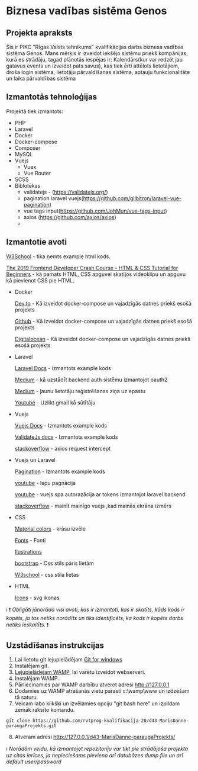 # Biznesa vadības sistēma Genos

## Projekta apraksts

Šis ir PIKC "Rīgas Valsts tehnikums" kvalifikācijas darbs biznesa vadības sistēma Genos. Mans mērķis ir izveidot 
iekšējo sistēmu priekš kompānijas, kurā es strādāju, tagad plānotās iespējas ir: Kalendārs(kur var redzēt jau gatavus events un izveidot pats savus),
 kas tiek ērti attēlots lietotājiem, droša login sistēma, lietotāju pārvaldīšanas sistēma, aptauju funkcionalitāte un  laika pārvaldības sistēma 

## Izmantotās tehnoloģijas
Projektā tiek izmantots:
  - PHP
  - Laravel
  - Docker
  - Docker-compose
  - Composer
  - MySQL
  - Vuejs
    - Vuex
    - Vue Router 
  - SCSS
  - Biblotēkas
    - validatejs - (https://validatejs.org/)
    - pagination laravel vuejs(https://github.com/gilbitron/laravel-vue-pagination)
    - vue tags input(https://github.com/JohMun/vue-tags-input)
    - axios (https://github.com/axios/axios)
    - 

## Izmantotie avoti
[W3School](https://www.w3schools.com/html/default.asp) - tika ņemts example html kods.

[The 2019 Frontend Developer Crash Course - HTML & CSS Tutorial for Beginners](https://www.youtube.com/watch?v=8gNrZ4lAnAw) - kā pamats HTML, CSS apguvei skatījos videoklipu un apguvu kā pievienot CSS pie HTML.
  
  - Docker
  
     [Dev.to](https://dev.to/aschmelyun/the-beauty-of-docker-for-local-laravel-development-13c0) - Kā izveidot docker-compose un vajadzīgās datnes priekš esošā projekts
     
     [Github](https://github.com/aschmelyun/docker-compose-laravel) -  Kā izveidot docker-compose un vajadzīgās datnes priekš esošā projekts
     
     [Digitalocean](https://www.digitalocean.com/community/tutorials/how-to-set-up-laravel-nginx-and-mysql-with-docker-compose) - Kā izveidot docker-compose un vajadzīgās datnes priekš esošā projekts
  
  - Laravel
  
    [Laravel Docs](https://laravel.com/docs/8.x) - izmantots example kods
    
    [Medium](https://medium.com/modulr/create-api-authentication-with-passport-of-laravel-5-6-1dc2d400a7f) - kā uzstādīt backend auth sistēmu izmantojot oauth2
  
    [Medium](https://medium.com/modulr/create-api-authentication-passport-in-laravel-5-6-confirm-account-notifications-part-2-5e221b021f07) - jaunu lietotāju reģistrēšanas ziņa uz epastu  
  
    [Youtube](https://www.youtube.com/watch?v=ojGbaJuQXe8&t=294s) - Uzlikt gmail kā sūtītāju
    
  - Vuejs
    
    [Vuejs Docs](https://vuejs.org/v2/guide/installation.html) - Izmantots example kods
    
    [ValidateJs docs](https://validatejs.org/) - Izmantots example kods
    
    [stackoverflow](https://stackoverflow.com/questions/48402747/nuxt-js-vue-js-setting-axios-auth-token-in-vuex-store-resets-after-refresh) - axios request intercept

  - Vuejs un Laravel
  
    [Pagination](https://github.com/gilbitron/laravel-vue-pagination) - Izmantots example kods 
    
    [youtube](https://www.youtube.com/watch?v=zMk52OlK2Aw&t=146s) - lapu pagnācija
    
    [youtube](https://www.youtube.com/watch?v=C1r85Q3BFqQ&list=PLJpBh2VJhy5wPhAmjDB42pkHUnqolqxxq&index=5 ) - vuejs spa autorazācija ar tokens  izmantojot laravel backend
    
    [stackoverflow](https://stackoverflow.com/questions/49414697/how-to-change-vue-js-data-value-when-screen-size-changes) - mainīt mainīgo vuejs ,kad mainās ekrāna izmērs    
 
  - CSS
  
    [Material colors](https://material.io/resources/color/#!/?view.left=0&view.right=0&primary.color=FFCCBC) - krāsu izvēle
    
    [Fonts](https://fonts.google.com/?sidebar.open=true&selection.family=Roboto) - Fonti
    
    [Ilustrations](https://www.pixeltrue.com/free-illustrations)
    
    [bootstrap](https://getbootstrap.com/) - Css stils pāris lietām
    
    [W3school](https://www.w3schools.com/css/default.asp) - css stila lietas
    
  - HTML
  
    [Icons](https://tablericons.com/) - svg ikonas
  
:information_source: :exclamation: *Obligāti jānorāda visi avoti, kas ir izmantoti, kas ir skatīts, kāds kods ir kopēts, ja tas netiks norādīts un tiks identificēts, ka kods ir kopēts darbs netiks ieskaitīts.* :exclamation:

## Uzstādīšanas instrukcijas
1. Lai lietotu git lejupielādējam [Git for windows](https://git-scm.com/download/win)
2. Instalējam git.
3. [Lejupielādējam WAMP](http://www.wampserver.com/en/), lai varētu izveidot webserveri.
4. Instalējam WAMP.
5. Pārliecinamies par WAMP darbību atverot adresi http://127.0.0.1
6. Dodamies uz WAMP atrašanās vietu parasti c:\wamp\www un izdzēšam tā saturu.
7. Veicam labo klikšķi un izvēlamies opciju "git bash here" un izpildam zemāk raksīto komandu.
```
git clone https://github.com/rvtprog-kvalifikacija-20/d43-MarisDanne-paraugaProjekts.git
```
8. Atveram adresi http://127.0.0.1/d43-MarisDanne-paraugaProjekts/ 
  
:information_source: *Norādām veidu, kā izmantojot repozitoriju var tikt pie strādājoša projekta uz citas ierīces, ja nepieciešams pievieno arī datubāzes dump file un arī default user/password*
